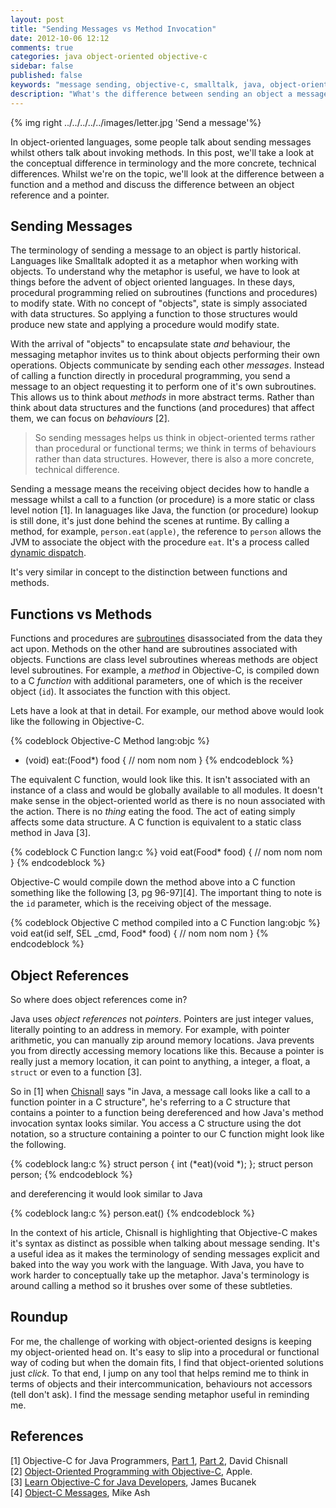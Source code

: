 ```yaml
---
layout: post
title: "Sending Messages vs Method Invocation"
date: 2012-10-06 12:12
comments: true
categories: java object-oriented objective-c
sidebar: false
published: false
keywords: "message sending, objective-c, smalltalk, java, object-oriented, method invocation"
description: "What's the difference between sending an object a message and just invoking a method on an object? Why is a function different than a method?"
---
```


{% img right ../../../../../images/letter.jpg  'Send a message'%}

In object-oriented languages, some people talk about sending messages whilst others talk about invoking methods. In this post, we'll take a look at the conceptual difference in terminology and the more concrete, technical differences. Whilst we're on the topic, we'll look at the difference between a function and a method and discuss the difference between an object reference and a pointer. 

<!-- more -->


## Sending Messages

The terminology of sending a message to an object is partly historical. Languages like Smalltalk adopted it as a metaphor when working with objects. To understand why the metaphor is useful, we have to look at things before the advent of object oriented languages. In these days, procedural programming relied on subroutines (functions and procedures) to modify state. With no concept of "objects", state is simply associated with data structures. So applying a function to those structures would produce new state and applying a procedure would modify state.

With the arrival of "objects" to encapsulate state *and* behaviour, the messaging metaphor invites us to think about objects performing their own operations. Objects communicate by sending each other *messages*. Instead of calling a function directly in procedural programming, you send a message to an object requesting it to perform one of it's own subroutines. This allows us to think about *methods* in more abstract terms. Rather than think about data structures and the functions (and procedures) that affect them, we can focus on _behaviours_ [2].

> So sending messages helps us think in object-oriented terms rather than procedural or functional terms; we think in terms of behaviours rather than data structures. However, there is also a more concrete, technical difference.

Sending a message means the receiving object decides how to handle a message whilst a call to a function (or procedure) is a more static or class level notion [1]. In lanaguages like Java, the function (or procedure) lookup is still done, it's just done behind the scenes at runtime. By calling a method, for example, `person.eat(apple)`, the reference to `person` allows the JVM to associate the object with the procedure `eat`. It's a process called [dynamic dispatch](http://en.wikipedia.org/wiki/Dynamic_dispatch).

It's very similar in concept to the distinction between functions and methods.



## Functions vs Methods

Functions and procedures are [subroutines](http://en.wikipedia.org/wiki/Subroutine) disassociated from the data they act upon. Methods on the other hand are subroutines associated with objects. Functions are class level subroutines whereas methods are object level subroutines. For example, a *method* in Objective-C, is compiled down to a C *function* with additional parameters, one of which is the receiver object (`id`). It associates the function with this object.

Lets have a look at that in detail. For example, our method above would look like the following in Objective-C.

{% codeblock Objective-C Method lang:objc %}
- (void) eat:(Food*) food {
    // nom nom nom
}
{% endcodeblock %}


The equivalent C function, would look like this. It isn't associated with an instance of a class and would be globally available to all modules. It doesn't make sense in the object-oriented world as there is no noun associated with the action. There is no *thing* eating the food. The act of eating simply affects some data structure. A C function is equivalent to a static class method in Java [3]. 


{% codeblock C Function lang:c %}
void eat(Food* food) {
    // nom nom nom
}
{% endcodeblock %}


Objective-C would compile down the method above into a C function something like the following [3, pg 96-97][4]. The important thing to note is the `id` parameter, which is the receiving object of the message.

{% codeblock Objective C method compiled into a C Function lang:objc %}
void eat(id self, SEL _cmd, Food* food) {
    // nom nom nom
}
{% endcodeblock %}


## Object References

So where does object references come in?

Java uses *object references* not *pointers*. Pointers are just integer values, literally pointing to an address in memory. For example, with pointer arithmetic, you can manually zip around memory locations. Java prevents you from directly accessing memory locations like this. Because a pointer is really just a memory location, it can point to anything, a integer, a float, a `struct` or even to a function [3].

So in [1] when [Chisnall](https://www.informit.com/articles/printerfriendly.aspx?p=1571983) says "in Java, a message call looks like a call to a function pointer in a C structure", he's referring to a C structure that contains a pointer to a function being dereferenced and how Java's method invocation syntax looks similar. You access a C structure using the dot notation, so a structure containing a pointer to our C function might look like the following.  

{% codeblock lang:c %}
struct person {
   int (*eat)(void *);
};
struct person person;
{% endcodeblock %}

and dereferencing it would look similar to Java

{% codeblock lang:c %}
person.eat()
{% endcodeblock %}


In the context of his article, Chisnall is highlighting that Objective-C makes it's syntax as distinct as possible when talking about message sending. It's a useful idea as it makes the terminology of sending messages explicit and baked into the way you work with the language. With Java, you have to work harder to conceptually take up the metaphor. Java's terminology is around calling a method so it brushes over some of these subtleties.

## Roundup

For me, the challenge of working with object-oriented designs is keeping my object-oriented head on. It's easy to slip into a procedural or functional way of coding but when the domain fits, I find that object-oriented solutions just *click*. To that end, I jump on any tool that helps remind me to think in terms of objects and their intercommunication, behaviours not accessors (tell don't ask). I find the message sending metaphor useful in reminding me.  

## References

[1] Objective-C for Java Programmers, [Part 1](https://www.informit.com/articles/printerfriendly.aspx?p=1568732), [Part 2](https://www.informit.com/articles/printerfriendly.aspx?p=1571983), David Chisnall   
[2] [Object-Oriented Programming with Objective-C](https://developer.apple.com/library/mac/#documentation/Cocoa/Conceptual/OOP_ObjC/Introduction/Introduction.html), Apple.      
[3] [Learn Objective-C for Java Developers](http://www.amazon.co.uk/Learn-Objective-C-Java-Developers-Series/dp/1430223693/ref=sr_1_fkmr0_1?ie=UTF8&qid=1349518202&sr=8-1-fkmr0), James Bucanek    
[4] [Object-C Messages](http://www.mikeash.com/pyblog/friday-qa-2009-03-20-objective-c-messaging.html), Mike Ash    
